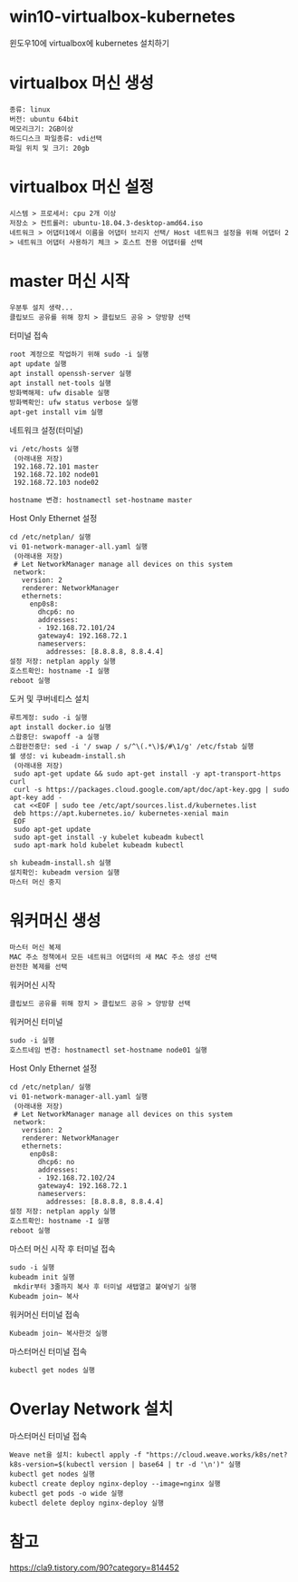 # win10-virtualbox-kubernetes
윈도우10에 virtualbox에 kubernetes 설치하기

# virtualbox 머신 생성
```
종류: linux 
버전: ubuntu 64bit
메모리크기: 2GB이상
하드디스크 파일종류: vdi선택
파일 위치 및 크기: 20gb
```

# virtualbox 머신 설정
```
시스템 > 프로세서: cpu 2개 이상
저장소 > 컨트롤러: ubuntu-18.04.3-desktop-amd64.iso
네트워크 > 어댑터1에서 이름을 어댑터 브리지 선택/ Host 네트워크 설정을 위해 어댑터 2 > 네트워크 어댑터 사용하기 체크 > 호스트 전용 어댑터를 선택 
```

# master 머신 시작
```
우분투 설치 생략...
클립보드 공유를 위해 장치 > 클립보드 공유 > 양방향 선택
```
터미널 접속
```
root 계정으로 작업하기 위해 sudo -i 실행
apt update 실행
apt install openssh-server 실행
apt install net-tools 실행
방화벽해제: ufw disable 실행
방화벽확인: ufw status verbose 실행
apt-get install vim 실행
```
네트워크 설정(터미널)
```
vi /etc/hosts 실행
 (아래내용 저장)
 192.168.72.101 master
 192.168.72.102 node01
 192.168.72.103 node02

hostname 변경: hostnamectl set-hostname master
```
Host Only Ethernet 설정
```
cd /etc/netplan/ 실행
vi 01-network-manager-all.yaml 실행
 (아래내용 저장)
 # Let NetworkManager manage all devices on this system
 network:
   version: 2
   renderer: NetworkManager
   ethernets:
     enp0s8:
       dhcp6: no
       addresses:
       - 192.168.72.101/24
       gateway4: 192.168.72.1
       nameservers:
         addresses: [8.8.8.8, 8.8.4.4]
설정 저장: netplan apply 실행
호스트확인: hostname -I 실행
reboot 실행
```
도커 및 쿠버네티스 설치
```
루트계정: sudo -i 실행
apt install docker.io 실행
스왑중단: swapoff -a 실행
스왑완전중단: sed -i '/ swap / s/^\(.*\)$/#\1/g' /etc/fstab 실행
쉘 생성: vi kubeadm-install.sh
 (아래내용 저장)
 sudo apt-get update && sudo apt-get install -y apt-transport-https curl
 curl -s https://packages.cloud.google.com/apt/doc/apt-key.gpg | sudo apt-key add -
 cat <<EOF | sudo tee /etc/apt/sources.list.d/kubernetes.list
 deb https://apt.kubernetes.io/ kubernetes-xenial main
 EOF
 sudo apt-get update
 sudo apt-get install -y kubelet kubeadm kubectl
 sudo apt-mark hold kubelet kubeadm kubectl
 
sh kubeadm-install.sh 실행
설치확인: kubeadm version 실행
마스터 머신 중지
```
# 워커머신 생성
```
마스터 머신 복제
MAC 주소 정책에서 모든 네트워크 어댑터의 새 MAC 주소 생성 선택
완전한 복제를 선택
```
워커머신 시작
```
클립보드 공유를 위해 장치 > 클립보드 공유 > 양방향 선택
```
워커머신 터미널 
```
sudo -i 실행
호스트네임 변경: hostnamectl set-hostname node01 실행
```
Host Only Ethernet 설정
```
cd /etc/netplan/ 실행
vi 01-network-manager-all.yaml 실행
 (아래내용 저장)
 # Let NetworkManager manage all devices on this system
 network:
   version: 2
   renderer: NetworkManager
   ethernets:
     enp0s8:
       dhcp6: no
       addresses:
       - 192.168.72.102/24
       gateway4: 192.168.72.1
       nameservers:
         addresses: [8.8.8.8, 8.8.4.4]
설정 저장: netplan apply 실행
호스트확인: hostname -I 실행
reboot 실행
```
마스터 머신 시작 후 터미널 접속
```
sudo -i 실행
kubeadm init 실행
 mkdir부터 3줄까지 복사 후 터미널 새탭열고 붙여넣기 실행
Kubeadm join~ 복사
```
워커머신 터미널 접속
```
Kubeadm join~ 복사한것 실행
```
마스터머신 터미널 접속
```
kubectl get nodes 실행
```
# Overlay Network 설치
마스터머신 터미널 접속
```
Weave net을 설치: kubectl apply -f "https://cloud.weave.works/k8s/net?k8s-version=$(kubectl version | base64 | tr -d '\n')" 실행
kubectl get nodes 실행
kubectl create deploy nginx-deploy --image=nginx 실행
kubectl get pods -o wide 실행
kubectl delete deploy nginx-deploy 실행
```

# 참고
https://cla9.tistory.com/90?category=814452

